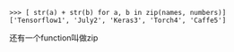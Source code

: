 
```
>>> [ str(a) + str(b) for a, b in zip(names, numbers)]
['Tensorflow1', 'July2', 'Keras3', 'Torch4', 'Caffe5']

```



还有一个function叫做zip


